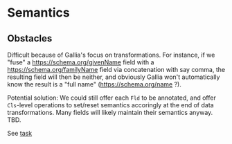 # Semantics

## Obstacles
Difficult because of Gallia's focus on transformations. For instance, if we "fuse" a https://schema.org/givenName field with a https://schema.org/familyName field via concatenation with say comma, the resulting field will then be neither, 
and obviously Gallia won't automatically know the result is a "full name" (https://schema.org/name ?). 

Potential solution: We could still offer each `Fld` to be annotated, and offer `Cls`-level operations to set/reset semantics accoringly at the end of data transformations. Many fields will likely maintain their semantics anyway. TBD.

See [task](https://github.com/galliaproject/gallia-docs/blob/master/tasks.md#t210124100546)

